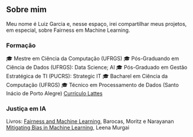 ## Sobre mim

Meu nome é Luiz Garcia e, nesse espaço, irei compartilhar meus projetos, em especial, sobre Fairness em Machine Learning. 

### Formação

🎓 Mestre em Ciência da Computação (UFRGS)
🎓 Pós-Graduando em Ciência de Dados (UFRGS): Data Science; AI
🎓 Pós-Graduado em Gestão Estratégica de TI (PUCRS): Strategic IT
🎓 Bacharel em Ciência da Computação (UFRGS)
🎓 Técnico em Processamento de Dados (Santo Inácio de Porto Alegre)
[Currículo Lattes](http://lattes.cnpq.br/1998617223767233)

### Justiça em IA

Livros:
[Fairness and Machine Learning](https://fairmlbook.org/), Barocas, Moritz e  Narayanan
[Mitigating Bias in Machine Learning](https://mitigatingbias.ml/), Leena Murgai

